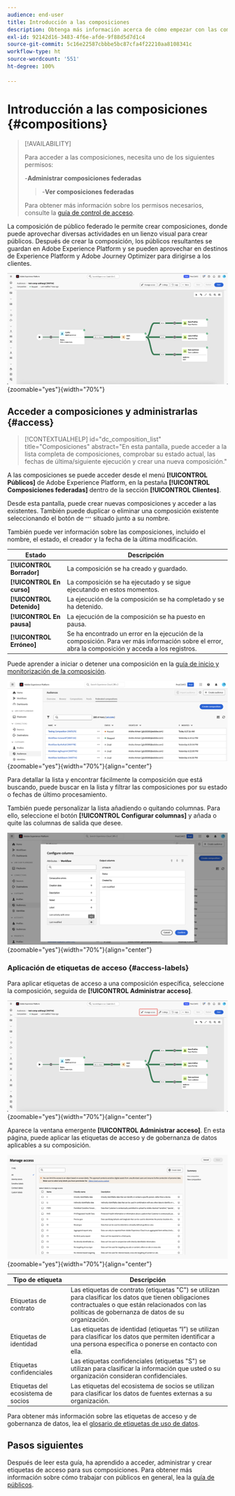 ```yaml
---
audience: end-user
title: Introducción a las composiciones
description: Obtenga más información acerca de cómo empezar con las composiciones
exl-id: 92142d16-3483-4f6e-afde-9f88d5d7d1c4
source-git-commit: 5c16e22587cbbbe5bc87cfa4f22210aa8108341c
workflow-type: ht
source-wordcount: '551'
ht-degree: 100%

---
```


# Introducción a las composiciones {#compositions}

>[!AVAILABILITY]
>
>Para acceder a las composiciones, necesita uno de los siguientes permisos:
>
>-**Administrar composiciones federadas**
>>-**Ver composiciones federadas**
>
>Para obtener más información sobre los permisos necesarios, consulte la [guía de control de acceso](/help/governance-privacy-security/access-control.md).

La composición de público federado le permite crear composiciones, donde puede aprovechar diversas actividades en un lienzo visual para crear públicos. Después de crear la composición, los públicos resultantes se guardan en Adobe Experience Platform y se pueden aprovechar en destinos de Experience Platform y Adobe Journey Optimizer para dirigirse a los clientes.

![Puede visualizar el flujo de trabajo de composición de muestra dentro de la composición de público federado.](assets/gs-compositions/composition-example.png){zoomable="yes"}{width="70%"}

## Acceder a composiciones y administrarlas {#access}

>[!CONTEXTUALHELP]
>id="dc_composition_list"
>title="Composiciones"
>abstract="En esta pantalla, puede acceder a la lista completa de composiciones, comprobar su estado actual, las fechas de última/siguiente ejecución y crear una nueva composición."

A las composiciones se puede acceder desde el menú **[!UICONTROL Públicos]** de Adobe Experience Platform, en la pestaña **[!UICONTROL Composiciones federadas]** dentro de la sección **[!UICONTROL Clientes]**.

Desde esta pantalla, puede crear nuevas composiciones y acceder a las existentes. También puede duplicar o eliminar una composición existente seleccionando el botón de ![puntos suspensivos](/help/assets/icons/more.png) situado junto a su nombre.

También puede ver información sobre las composiciones, incluido el nombre, el estado, el creador y la fecha de la última modificación.

| Estado | Descripción |
| ------ | ----------- |
| **[!UICONTROL Borrador]** | La composición se ha creado y guardado. |
| **[!UICONTROL En curso]** | La composición se ha ejecutado y se sigue ejecutando en estos momentos. |
| **[!UICONTROL Detenido]** | La ejecución de la composición se ha completado y se ha detenido. |
| **[!UICONTROL En pausa]** | La ejecución de la composición se ha puesto en pausa. |
| **[!UICONTROL Erróneo]** | Se ha encontrado un error en la ejecución de la composición. Para ver más información sobre el error, abra la composición y acceda a los registros. |

Puede aprender a iniciar o detener una composición en la [guía de inicio y monitorización de la composición](./start-monitor-composition.md).

![Se muestra una lista de las composiciones disponibles.](assets/gs-compositions/compositions-list.png){zoomable="yes"}{width="70%"}{align="center"}

Para detallar la lista y encontrar fácilmente la composición que está buscando, puede buscar en la lista y filtrar las composiciones por su estado o fechas de último procesamiento.

También puede personalizar la lista añadiendo o quitando columnas. Para ello, seleccione el botón **[!UICONTROL Configurar columnas]** y añada o quite las columnas de salida que desee.

![Se muestra una lista de las columnas disponibles que puede añadir a la página de exploración de composiciones.](assets/gs-compositions/compositions-columns.png){zoomable="yes"}{width="70%"}{align="center"}

### Aplicación de etiquetas de acceso {#access-labels}

Para aplicar etiquetas de acceso a una composición específica, seleccione la composición, seguida de **[!UICONTROL Administrar acceso]**.

![El botón &quot;Administrar acceso&quot; aparece resaltado en el lienzo de composición.](assets/gs-compositions/select-manage-access.png){zoomable="yes"}{width="70%"}{align="center"}

Aparece la ventana emergente **[!UICONTROL Administrar acceso]**. En esta página, puede aplicar las etiquetas de acceso y de gobernanza de datos aplicables a su composición.

![Se muestra la ventana emergente Administrar acceso. Muestra una lista de todas las etiquetas disponibles que se pueden aplicar a la composición.](assets/gs-compositions/manage-access.png){zoomable="yes"}{width="70%"}{align="center"}

| Tipo de etiqueta | Descripción |
| ---------- | ----------- |
| Etiquetas de contrato | Las etiquetas de contrato (etiquetas &quot;C&quot;) se utilizan para clasificar los datos que tienen obligaciones contractuales o que están relacionados con las políticas de gobernanza de datos de su organización. |
| Etiquetas de identidad | Las etiquetas de identidad (etiquetas “I”) se utilizan para clasificar los datos que permiten identificar a una persona específica o ponerse en contacto con ella. |
| Etiquetas confidenciales | Las etiquetas confidenciales (etiquetas &quot;S&quot;) se utilizan para clasificar la información que usted o su organización consideran confidenciales. |
| Etiquetas del ecosistema de socios | Las etiquetas del ecosistema de socios se utilizan para clasificar los datos de fuentes externas a su organización. |

Para obtener más información sobre las etiquetas de acceso y de gobernanza de datos, lea el [glosario de etiquetas de uso de datos](https://experienceleague.adobe.com/es/docs/experience-platform/data-governance/labels/reference).

## Pasos siguientes

Después de leer esta guía, ha aprendido a acceder, administrar y crear etiquetas de acceso para sus composiciones. Para obtener más información sobre cómo trabajar con públicos en general, lea la [guía de públicos](../start/audiences.md).
